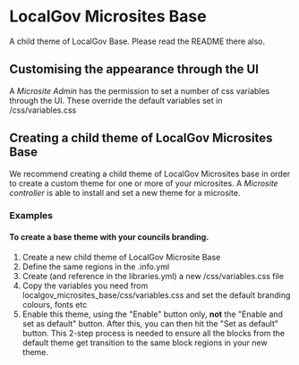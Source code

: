 # LocalGov Microsites Base

A child theme of LocalGov Base. Please read the README there also. 

## Customising the appearance through the UI

A _Microsite Admin_ has the permission to set a number of css variables through the UI. These override the default variables set in /css/variables.css 

## Creating a child theme of LocalGov Microsites Base

We recommend creating a child theme of LocalGov Microsites base in order to create a custom theme for one or more of your microsites. A _Microsite controller_ is able to install and set a new theme for a microsite. 

### Examples

#### To create a base theme with your councils branding.

1. Create a new child theme of LocalGov Microsite Base
2. Define the same regions in the .info.yml
3. Create (and reference in the libraries.yml) a new /css/variables.css file
4. Copy the variables you need from localgov_microsites_base/css/variables.css and set the default branding colours, fonts etc
5. Enable this theme, using the "Enable" button only, <strong>not</strong> the "Enable and set as default" button. After this, you can then hit the "Set as default" button. This 2-step process is needed to ensure all the blocks from the default theme get transition to the same block regions in your new theme.

